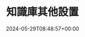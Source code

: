 ---
title: "知識庫其他設置"
description: "SeaChat 用戶手冊 - 知識庫中的進階功能"
date: 2024-05-29T08:48:57+00:00
lastmod: 2024-05-29T08:48:57+00:00
draft: false
images: []
weight: 0
aliases:
  - /zh/seachat/seachat-manual/03-add-knowledge/09-additional-features
---